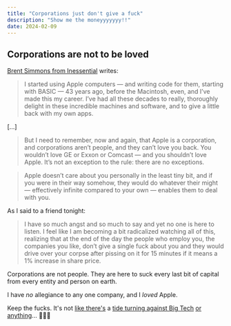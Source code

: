 ```yaml
---
title: "Corporations just don't give a fuck"
description: "Show me the moneyyyyyyy!!"
date: 2024-02-09
---
```


## Corporations are not to be loved

[Brent Simmons from Inessential](https://inessential.com/2024/01/17/corporations_are_not_to_be_loved.html) writes:

> I started using Apple computers — and writing code for them, starting with BASIC — 43 years ago, before the Macintosh, even, and I’ve made this my career. I’ve had all these decades to really, thoroughly delight in these incredible machines and software, and to give a little back with my own apps.

[...]

> But I need to remember, now and again, that Apple is a corporation, and corporations aren’t people, and they can’t love you back. You wouldn’t love GE or Exxon or Comcast — and you shouldn’t love Apple. It’s not an exception to the rule: there are no exceptions.

> Apple doesn’t care about you personally in the least tiny bit, and if you were in their way somehow, they would do whatever their might — effectively infinite compared to your own — enables them to deal with you.

As I said to a friend tonight:

> I have so much angst and so much to say and yet no one is here to listen. I feel like I am becoming a bit radicalized watching all of this, realizing that at the end of the day the people who employ you, the companies you like, don’t give a single fuck about you and they would drive over your corpse after pissing on it for 15 minutes if it means a 1% increase in share price.

Corporations are not people. They are here to suck every last bit of capital from every entity and person on earth.

I have *no* allegiance to any one company, and I *loved* Apple.

Keep the fucks. It's not [like there's](https://www.theguardian.com/business/2021/feb/06/is-big-tech-now-just-too-big-to-stomach) a [tide turning against Big Tech](https://archive.ph/3BlJC) [or anything](https://www.bbc.com/worklife/article/20240207-big-tech-layoffs-perks-cuts)... 🤷🏽‍♀️
